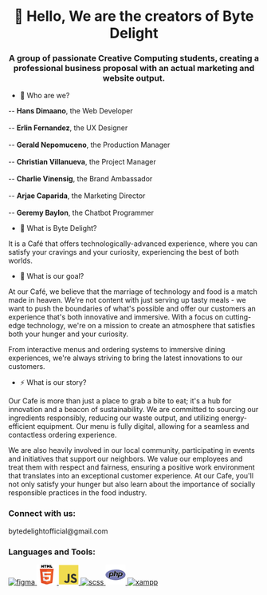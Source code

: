 <h1 align="center">👋 Hello, We are the creators of Byte Delight</h1>
<h3 align="center">A group of passionate Creative Computing students, creating a professional business proposal with an actual marketing and website output.</h3>

- 🔭 Who are we?

-- <b>Hans Dimaano</b>, the Web Developer<br><br>
-- <b>Erlin Fernandez</b>, the UX Designer<br><br>
-- <b>Gerald Nepomuceno</b>, the Production Manager<br><br>
-- <b>Christian Villanueva</b>, the Project Manager<br><br>
-- <b>Charlie Vinensig</b>, the Brand Ambassador<br><br>
-- <b>Arjae Caparida</b>, the Marketing Director<br><br>
-- <b>Geremy Baylon</b>, the Chatbot Programmer<br>

- 🌱 What is Byte Delight?

It is a Café that offers technologically-advanced experience, where you can satisfy your cravings and your curiosity, experiencing the best of both worlds.

- 💬 What is our goal?

At our Café, we believe that the marriage of technology and food is a match made in heaven. We're not content with just serving up tasty meals - we want to push the boundaries of what's possible and offer our customers an experience that's both innovative and immersive. With a focus on cutting-edge technology, we're on a mission to create an atmosphere that satisfies both your hunger and your curiosity.

From interactive menus and ordering systems to immersive dining experiences, we're always striving to bring the latest innovations to our customers.

- ⚡ What is our story?

Our Cafe is more than just a place to grab a bite to eat; it's a hub for innovation and a beacon of sustainability. We are committed to sourcing our ingredients responsibly, reducing our waste output, and utilizing energy-efficient equipment. Our menu is fully digital, allowing for a seamless and contactless ordering experience.

We are also heavily involved in our local community, participating in events and initiatives that support our neighbors. We value our employees and treat them with respect and fairness, ensuring a positive work environment that translates into an exceptional customer experience. At our Cafe, you'll not only satisfy your hunger but also learn about the importance of socially responsible practices in the food industry.

<h3 align="left">Connect with us:</h3>
<p align="left">bytedelightofficial@gmail.com
</p>

<h3 align="left">Languages and Tools:</h3>
<p align="left"> <a href="https://www.figma.com/" target="_blank" rel="noreferrer"> <img src="https://www.vectorlogo.zone/logos/figma/figma-icon.svg" alt="figma" width="40" height="40"/> </a> <a href="https://www.w3.org/html/" target="_blank" rel="noreferrer"> <img src="https://raw.githubusercontent.com/devicons/devicon/master/icons/html5/html5-original-wordmark.svg" alt="html5" width="40" height="40"/> </a> <a href="https://developer.mozilla.org/en-US/docs/Web/JavaScript" target="_blank" rel="noreferrer"> <img src="https://raw.githubusercontent.com/devicons/devicon/master/icons/javascript/javascript-original.svg" alt="javascript" width="40" height="40"/> </a> <a href="https://sass-lang.com" target="_blank" rel="noreferrer"> <img src="https://cdn-icons-png.flaticon.com/512/5968/5968358.png" alt="scss" width="40" height="40"/> </a> <a href="https://www.php.net" target="_blank" rel="noreferrer"> <img src="https://raw.githubusercontent.com/devicons/devicon/master/icons/php/php-original.svg" alt="php" width="40" height="40"/> </a> <a href="https://www.apachefriends.org" target="_blank" rel="noreferrer"> <img src="https://upload.wikimedia.org/wikipedia/en/thumb/7/78/XAMPP_logo.svg/1200px-XAMPP_logo.svg.png" alt="xampp" width="40" height="40"/> </a> </p>
